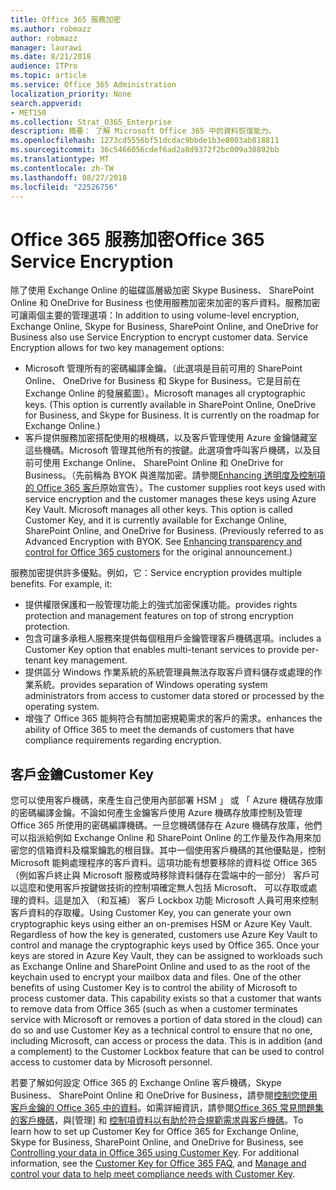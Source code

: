 ```yaml
---
title: Office 365 服務加密
ms.author: robmazz
author: robmazz
manager: laurawi
ms.date: 8/21/2018
audience: ITPro
ms.topic: article
ms.service: Office 365 Administration
localization_priority: None
search.appverid:
- MET150
ms.collection: Strat_O365_Enterprise
description: 摘要： 了解 Microsoft Office 365 中的資料恢復能力。
ms.openlocfilehash: 1273cd5556bf51dcdac9bbde1b3e8003ab818811
ms.sourcegitcommit: 36c5466056cdef6ad2a8d9372f2bc009a30892bb
ms.translationtype: MT
ms.contentlocale: zh-TW
ms.lasthandoff: 08/27/2018
ms.locfileid: "22526756"
---
```

# <a name="office-365-service-encryption"></a><span data-ttu-id="aa2f1-103">Office 365 服務加密</span><span class="sxs-lookup"><span data-stu-id="aa2f1-103">Office 365 Service Encryption</span></span>

<span data-ttu-id="aa2f1-p101">除了使用 Exchange Online 的磁碟區層級加密 Skype Business、 SharePoint Online 和 OneDrive for Business 也使用服務加密來加密的客戶資料。服務加密可讓兩個主要的管理選項：</span><span class="sxs-lookup"><span data-stu-id="aa2f1-p101">In addition to using volume-level encryption, Exchange Online, Skype for Business, SharePoint Online, and OneDrive for Business also use Service Encryption to encrypt customer data. Service Encryption allows for two key management options:</span></span>
- <span data-ttu-id="aa2f1-p102">Microsoft 管理所有的密碼編譯金鑰。（此選項是目前可用的 SharePoint Online、 OneDrive for Business 和 Skype for Business。它是目前在 Exchange Online 的發展藍圖）。</span><span class="sxs-lookup"><span data-stu-id="aa2f1-p102">Microsoft manages all cryptographic keys. (This option is currently available in SharePoint Online, OneDrive for Business, and Skype for Business. It is currently on the roadmap for Exchange Online.)</span></span>
- <span data-ttu-id="aa2f1-p103">客戶提供服務加密搭配使用的根機碼，以及客戶管理使用 Azure 金鑰儲藏室這些機碼。Microsoft 管理其他所有的按鍵。此選項會呼叫客戶機碼，以及目前可使用 Exchange Online、 SharePoint Online 和 OneDrive for Business。（先前稱為 BYOK 與進階加密。請參閱[Enhancing 透明度及控制項的 Office 365 客戶](http://blogs.office.com/2015/04/21/enhancing-transparency-and-control-for-office-365-customers/)原始宣告）。</span><span class="sxs-lookup"><span data-stu-id="aa2f1-p103">The customer supplies root keys used with service encryption and the customer manages these keys using Azure Key Vault. Microsoft manages all other keys. This option is called Customer Key, and it is currently available for Exchange Online, SharePoint Online, and OneDrive for Business. (Previously referred to as Advanced Encryption with BYOK. See [Enhancing transparency and control for Office 365 customers](http://blogs.office.com/2015/04/21/enhancing-transparency-and-control-for-office-365-customers/) for the original announcement.)</span></span>

<span data-ttu-id="aa2f1-p104">服務加密提供許多優點。例如，它：</span><span class="sxs-lookup"><span data-stu-id="aa2f1-p104">Service encryption provides multiple benefits. For example, it:</span></span>
- <span data-ttu-id="aa2f1-116">提供權限保護和一般管理功能上的強式加密保護功能。</span><span class="sxs-lookup"><span data-stu-id="aa2f1-116">provides rights protection and management features on top of strong encryption protection.</span></span>
- <span data-ttu-id="aa2f1-117">包含可讓多承租人服務來提供每個租用戶金鑰管理客戶機碼選項。</span><span class="sxs-lookup"><span data-stu-id="aa2f1-117">includes a Customer Key option that enables multi-tenant services to provide per-tenant key management.</span></span>
- <span data-ttu-id="aa2f1-118">提供區分 Windows 作業系統的系統管理員無法存取客戶資料儲存或處理的作業系統。</span><span class="sxs-lookup"><span data-stu-id="aa2f1-118">provides separation of Windows operating system administrators from access to customer data stored or processed by the operating system.</span></span>
- <span data-ttu-id="aa2f1-119">增強了 Office 365 能夠符合有關加密規範需求的客戶的需求。</span><span class="sxs-lookup"><span data-stu-id="aa2f1-119">enhances the ability of Office 365 to meet the demands of customers that have compliance requirements regarding encryption.</span></span>

## <a name="customer-key"></a><span data-ttu-id="aa2f1-120">客戶金鑰</span><span class="sxs-lookup"><span data-stu-id="aa2f1-120">Customer Key</span></span>
<span data-ttu-id="aa2f1-p105">您可以使用客戶機碼，來產生自己使用內部部署 HSM 」 或 「 Azure 機碼存放庫的密碼編譯金鑰。不論如何產生金鑰客戶使用 Azure 機碼存放庫控制及管理 Office 365 所使用的密碼編譯機碼。一旦您機碼儲存在 Azure 機碼存放庫，他們可以指派給例如 Exchange Online 和 SharePoint Online 的工作量及作為用來加密您的信箱資料及檔案鑰匙的根目錄。其中一個使用客戶機碼的其他優點是，控制 Microsoft 能夠處理程序的客戶資料。這項功能有想要移除的資料從 Office 365 （例如客戶終止與 Microsoft 服務或時移除資料儲存在雲端中的一部分） 客戶可以這麼和使用客戶按鍵做技術的控制項確定無人包括 Microsoft、 可以存取或處理的資料。這是加入 （和互補） 客戶 Lockbox 功能 Microsoft 人員可用來控制客戶資料的存取權。</span><span class="sxs-lookup"><span data-stu-id="aa2f1-p105">Using Customer Key, you can generate your own cryptographic keys using either an on-premises HSM or Azure Key Vault. Regardless of how the key is generated, customers use Azure Key Vault to control and manage the cryptographic keys used by Office 365. Once your keys are stored in Azure Key Vault, they can be assigned to workloads such as Exchange Online and SharePoint Online and used to as the root of the keychain used to encrypt your mailbox data and files. One of the other benefits of using Customer Key is to control the ability of Microsoft to process customer data. This capability exists so that a customer that wants to remove data from Office 365 (such as when a customer terminates service with Microsoft or removes a portion of data stored in the cloud) can do so and use Customer Key as a technical control to ensure that no one, including Microsoft, can access or process the data. This is in addition (and a complement) to the Customer Lockbox feature that can be used to control access to customer data by Microsoft personnel.</span></span>

<span data-ttu-id="aa2f1-p106">若要了解如何設定 Office 365 的 Exchange Online 客戶機碼，Skype Business、 SharePoint Online 和 OneDrive for Business，請參閱[控制您使用客戶金鑰的 Office 365 中的資料](https://support.office.com/article/Controlling-your-data-in-Office-365-using-Customer-Key-f2cd475a-e592-46cf-80a3-1bfb0fa17697)。如需詳細資訊，請參閱[Office 365 常見問題集的客戶機碼](https://support.office.com/article/Customer-Key-for-Office-365-FAQ-41ae293a-bd5c-4083-acd8-e1a2b4329da6)，與[管理] 和 [控制項資料以有助於符合規範需求與客戶機碼](https://techcommunity.microsoft.com/t5/Microsoft-Ignite-Content-2017/Manage-and-control-your-data-to-help-meet-compliance-needs-with/td-p/117580)。</span><span class="sxs-lookup"><span data-stu-id="aa2f1-p106">To learn how to set up Customer Key for Office 365 for Exchange Online, Skype for Business, SharePoint Online, and OneDrive for Business, see [Controlling your data in Office 365 using Customer Key](https://support.office.com/article/Controlling-your-data-in-Office-365-using-Customer-Key-f2cd475a-e592-46cf-80a3-1bfb0fa17697). For additional information, see the [Customer Key for Office 365 FAQ](https://support.office.com/article/Customer-Key-for-Office-365-FAQ-41ae293a-bd5c-4083-acd8-e1a2b4329da6), and [Manage and control your data to help meet compliance needs with Customer Key](https://techcommunity.microsoft.com/t5/Microsoft-Ignite-Content-2017/Manage-and-control-your-data-to-help-meet-compliance-needs-with/td-p/117580).</span></span>
